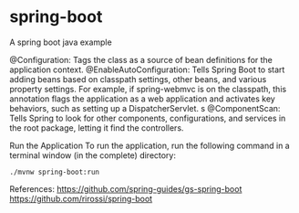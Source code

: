 # spring-boot
A spring boot java example

@Configuration: Tags the class as a source of bean definitions for the application context.
@EnableAutoConfiguration: Tells Spring Boot to start adding beans based on classpath settings, other beans, and various property settings. For example, if spring-webmvc is on the classpath, this annotation flags the application as a web application and activates key behaviors, such as setting up a DispatcherServlet. s
@ComponentScan: Tells Spring to look for other components, configurations, and services in the root package, letting it find the controllers.

Run the Application
To run the application, run the following command in a terminal window (in the complete) directory:

```
./mvnw spring-boot:run
```


References:
https://github.com/spring-guides/gs-spring-boot
https://github.com/rirossi/spring-boot